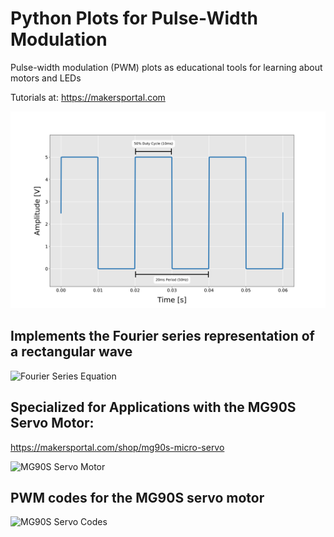 # Python Plots for Pulse-Width Modulation
Pulse-width modulation (PWM) plots as educational tools for learning about motors and LEDs

Tutorials at: https://makersportal.com

![PWM 50% Duty Cycle](./rectangular_pulse_wave_50perc_duty_cycle.png)

## Implements the Fourier series representation of a rectangular wave
![Fourier Series Equation](https://static1.squarespace.com/static/59b037304c0dbfb092fbe894/t/5e77b105cb34ef3967cec0c9/1584902418947/pulse_wave_fourier_PWM_eqn.png?format=750w)

##
## Specialized for Applications with the MG90S Servo Motor:
https://makersportal.com/shop/mg90s-micro-servo

![MG90S Servo Motor](https://images.squarespace-cdn.com/content/v1/59b037304c0dbfb092fbe894/1584715181613-YNY3EHLJ7TC1AJGHML2T/ke17ZwdGBToddI8pDm48kLkXF2pIyv_F2eUT9F60jBl7gQa3H78H3Y0txjaiv_0fDoOvxcdMmMKkDsyUqMSsMWxHk725yiiHCCLfrh8O1z4YTzHvnKhyp6Da-NYroOW3ZGjoBKy3azqku80C789l0iyqMbMesKd95J-X4EagrgU9L3Sa3U8cogeb0tjXbfawd0urKshkc5MgdBeJmALQKw/mg90s_servo.JPG?format=500w)

## PWM codes for the MG90S servo motor

![MG90S Servo Codes](https://static1.squarespace.com/static/59b037304c0dbfb092fbe894/t/5e77cb6628dc473dd314d316/1584909398524/servo_pwm_duty_cycles_w_servos.png?format=1000w)
